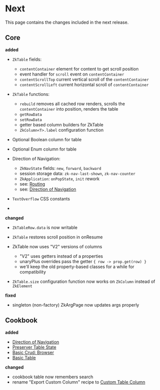 # Next

This page contains the changes included in the next release.

## Core

**added**

- `ZkTable` fields:
    - `contentContainer` element for content to get scroll position
    - event handler for `scroll` event on `contentContainer`
    - `contentScrollTop` current vertical scroll of the `contentContainer`
    - `contentScrollLeft` current horizontal scroll of `contentContainer`
- `ZkTable` functions:
    - `rebuild` removes all cached row renders, scrolls the `contentContainer` into position, renders the table
    - `getRowData`
    - `setRowData`
    - getter based column builders for ZkTable
    - `ZkColumn<T>.label` configuration function
- Optional Boolean column for table
- Optional Enum column for table

- Direction of Navigation:
    - `ZkNavState` fields: `new`, `forward`, `backward`
    - session storage data: `zk-nav-last-shown`, `zk-nav-counter`
    - `ZkApplication`: `onPopState`, `init` rework
    - see: [Routing](/doc/guides/browser/structure/Routing.md)
    - see: [Direction of Navigation](/doc/cookbook/browser/navigation/direction/recipe.md)
- `TextOverflow` CSS constants
- 

**changed**

- `ZkTableRow.data` is now writable
- `ZkTable` restores scroll position in onResume

- ZkTable now uses "V2" versions of columns
  - "V2" uses getters instead of a properties
  - unaryPlus overrides pass the getter `{ row -> prop.get(row) }`
  - we'll keep the old property-based classes for a while for compatibility
- `ZkTable.size` configuration function now works on `ZkColumn` instead of `ZkElement`

**fixed**

- singleton (non-factory) ZkArgPage now updates args properly

## Cookbook

**added**

- [Direction of Navigation](/doc/cookbook/browser/navigation/direction/recipe.md)
- [Preserver Table State](/doc/cookbook/browser/table/saveElement/recipe.md)
- [Basic Crud: Browser](/doc/cookbook/browser/crud/basic/recipe.md)
- [Basic Table](/doc/cookbook/browser/table/basic/recipe.md)

**changed**

- cookbook table now remembers search
- rename "Export Custom Column" recipe to [Custom Table Column](/doc/cookbook/browser/table/customColumn/recipe.md)